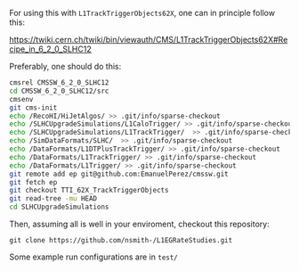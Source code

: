 For using this with `L1TrackTriggerObjects62X`, one can in principle follow this:

https://twiki.cern.ch/twiki/bin/viewauth/CMS/L1TrackTriggerObjects62X#Recipe_in_6_2_0_SLHC12

Preferably, one should do this:
```bash
cmsrel CMSSW_6_2_0_SLHC12
cd CMSSW_6_2_0_SLHC12/src
cmsenv
git cms-init
echo /RecoHI/HiJetAlgos/ >> .git/info/sparse-checkout
echo /SLHCUpgradeSimulations/L1CaloTrigger/ >> .git/info/sparse-checkout
echo /SLHCUpgradeSimulations/L1TrackTrigger/  >> .git/info/sparse-checkout
echo /SimDataFormats/SLHC/  >> .git/info/sparse-checkout
echo /DataFormats/L1DTPlusTrackTrigger/ >> .git/info/sparse-checkout
echo /DataFormats/L1TrackTrigger/ >> .git/info/sparse-checkout
echo /DataFormats/L1Trigger/ >> .git/info/sparse-checkout
git remote add ep git@github.com:EmanuelPerez/cmssw.git
git fetch ep
git checkout TTI_62X_TrackTriggerObjects
git read-tree -mu HEAD
cd SLHCUpgradeSimulations
```
Then, assuming all is well in your enviroment, checkout this repository:

`git clone https://github.com/nsmith-/L1EGRateStudies.git`

Some example run configurations are in `test/`
